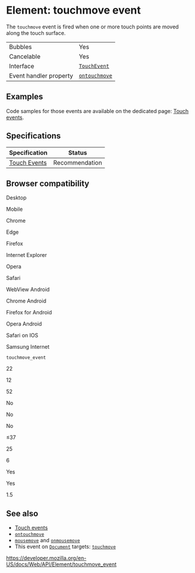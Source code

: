 # Element: touchmove event

The `touchmove` event is fired when one or more touch points are moved along the touch surface.

<table><tbody><tr class="odd"><td>Bubbles</td><td>Yes</td></tr><tr class="even"><td>Cancelable</td><td>Yes</td></tr><tr class="odd"><td>Interface</td><td><a href="../touchevent"><code>TouchEvent</code></a></td></tr><tr class="even"><td>Event handler property</td><td><a href="../globaleventhandlers/ontouchmove"><code>ontouchmove</code></a></td></tr></tbody></table>

## Examples

Code samples for those events are available on the dedicated page: [Touch events](../touch_events).

## Specifications

<table><thead><tr class="header"><th>Specification</th><th>Status</th></tr></thead><tbody><tr class="odd"><td><a href="https://www.w3.org/TR/touch-events/#event-touchmove">Touch Events</a></td><td><span class="spec-rec">Recommendation</span></td></tr></tbody></table>

## Browser compatibility

Desktop

Mobile

Chrome

Edge

Firefox

Internet Explorer

Opera

Safari

WebView Android

Chrome Android

Firefox for Android

Opera Android

Safari on IOS

Samsung Internet

`touchmove_event`

22

12

52

No

No

No

≤37

25

6

Yes

Yes

1.5

## See also

- [Touch events](../touch_events)
- [`ontouchmove`](../globaleventhandlers/ontouchmove)
- [`mousemove`](mousemove_event) and [`onmousemove`](../globaleventhandlers/onmousemove)
- This event on [`Document`](../document) targets: [`touchmove`](../document/touchmove_event)

<a href="https://developer.mozilla.org/en-US/docs/Web/API/Element/touchmove_event" class="_attribution-link">https://developer.mozilla.org/en-US/docs/Web/API/Element/touchmove_event</a>
